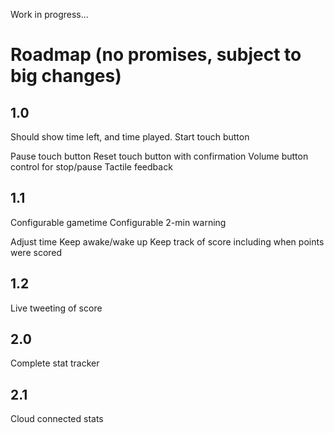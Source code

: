 Work in progress...

# Roadmap (no promises, subject to big changes)

## 1.0
Should show time left, and time played.
Start touch button

Pause touch button
Reset touch button with confirmation
Volume button control for stop/pause
Tactile feedback

## 1.1
Configurable gametime
Configurable 2-min warning

Adjust time
Keep awake/wake up
Keep track of score including when points were scored

## 1.2
Live tweeting of score

## 2.0
Complete stat tracker

## 2.1
Cloud connected stats

